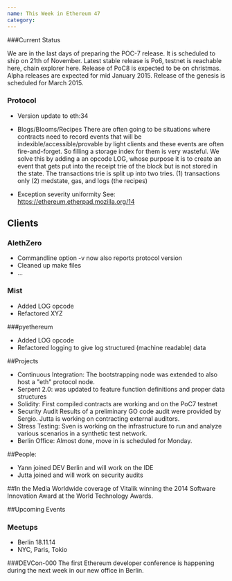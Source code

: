 ```yaml
---
name: This Week in Ethereum 47
category: 
---
```


###Current Status 

We are in the last days of preparing the POC-7 release. It is scheduled to ship on 21th of November. Latest stable release is Po6, testnet is reachable here, chain explorer here. Release of PoC8 is expected to be on christmas. Alpha releases are expected for mid January 2015. Release of the genesis is scheduled for March 2015.

### Protocol
* Version update to eth:34
* Blogs/Blooms/Recipes
    There are often going to be situations where contracts need to record events that will be indexible/accessible/provable by light clients and these events are often fire-and-forget.
    So filling a storage index for them is very wasteful.
    We solve this by adding a an opcode LOG, whose purpose it is to create an event that gets put into the receipt trie of the block but is not stored in the state. The transactions trie is split up into two tries.
    (1) transactions only
    (2) medstate, gas, and logs (the recipes)

* Exception severity uniformity
   See: https://ethereum.etherpad.mozilla.org/14

## Clients
### AlethZero
* Commandline option -v now also reports protocol version
* Cleaned up make files
* ...

### Mist
* Added LOG opcode
* Refactored XYZ

###pyethereum
* Added LOG opcode
* Refactored logging to give log structured (machine readable) data  

##Projects

* Continuous Integration: The bootstrapping node was extended to also host a "eth" protocol node. 
* Serpent 2.0: was updated to feature function definitions and proper data structures
* Solidity: First compiled contracts are working and on the PoC7 testnet
* Security Audit
   Results of a preliminary GO code audit were provided by Sergio. Jutta is working on contracting external auditors.
* Stress Testing: Sven is working on the infrastructure to run and analyze various scenarios in a synthetic test network.
* Berlin Office: Almost done, move in is scheduled for Monday.

##People: 
* Yann joined DEV Berlin and will work on the IDE
* Jutta joined and will work on security audits

##In the Media
Worldwide coverage of Vitalik winning the 2014 Software Innovation Award at the World Technology Awards. 

##Upcoming Events

### Meetups
* Berlin 18.11.14
* NYC, Paris, Tokio

###DEVCon-000
The first Ethereum developer conference is happening during the next week in our new office in Berlin. 
